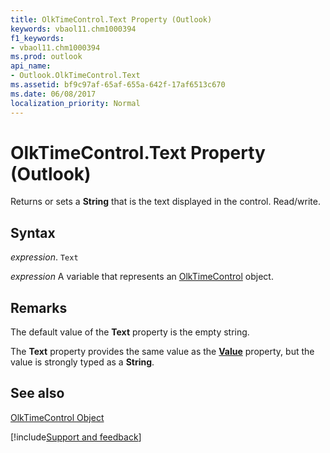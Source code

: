 ```yaml
---
title: OlkTimeControl.Text Property (Outlook)
keywords: vbaol11.chm1000394
f1_keywords:
- vbaol11.chm1000394
ms.prod: outlook
api_name:
- Outlook.OlkTimeControl.Text
ms.assetid: bf9c97af-65af-655a-642f-17af6513c670
ms.date: 06/08/2017
localization_priority: Normal
---
```



# OlkTimeControl.Text Property (Outlook)

Returns or sets a  **String** that is the text displayed in the control. Read/write.


## Syntax

_expression_. `Text`

_expression_ A variable that represents an [OlkTimeControl](./Outlook.OlkTimeControl.md) object.


## Remarks

The default value of the  **Text** property is the empty string.

The  **Text** property provides the same value as the **[Value](Outlook.OlkTimeControl.Value.md)** property, but the value is strongly typed as a **String**.


## See also


[OlkTimeControl Object](Outlook.OlkTimeControl.md)

[!include[Support and feedback](~/includes/feedback-boilerplate.md)]